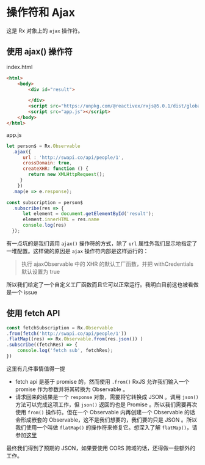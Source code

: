 # 操作符和 Ajax

这是 Rx 对象上的 `ajax` 操作符。

## 使用 ajax() 操作符

index.html

```html
<html>
    <body>
        <div id="result">

        </div>
        <script src="https://unpkg.com/@reactivex/rxjs@5.0.1/dist/global/Rx.js"></script>
        <script src="app.js"></script>
    </body>
</html>
```

app.js

```javascript
let person$ = Rx.Observable
  .ajax({
      url : 'http://swapi.co/api/people/1',
      crossDomain: true,
      createXHR: function () {
        return new XMLHttpRequest();
     }
    })
  .map(e => e.response);

const subscription = person$
  .subscribe(res => {
      let element = document.getElementById('result');
      element.innerHTML = res.name
      console.log(res)
  });
```

有一点坑的是我们调用 `ajax()` 操作符的方式，除了 `url` 属性外我们显示地指定了一堆配置。这样做的原因是 `ajax` 操作符内部是这样运行的：

> 执行 ajaxObservable 中的 XHR 的默认工厂函数，并把 withCredentials 默认设置为 true

所以我们给定了一个自定义工厂函数而且它可以正常运行。我明白目前这也被看做是一个 issue

## 使用 fetch API

```javascript
const fetchSubscription = Rx.Observable
.from(fetch('http://swapi.co/api/people/1'))
.flatMap((res) => Rx.Observable.from(res.json()) )
.subscribe((fetchRes) => {
    console.log('fetch sub', fetchRes);
})
```

这里有几件事情值得一提

* fetch api 是基于 promise 的，然而使用 `.from()` RxJS 允许我们输入一个 promise 作为参数并将其转换为 Observable 。
* 请求回来的结果是一个 `response` 对象，需要将它转换成 JSON 。调用 `json()` 方法可以完成这项工作，但 `json()` 返回的也是 Promise 。所以我们需要再次使用 `from()` 操作符。但在一个 Observable 内再创建一个 Observable 的话会形成嵌套的 Observable，这不是我们想要的，我们要的只是 JSON 。所以我们使用一个叫做 `flatMap()` 的操作符来修复它。想深入了解 `flatMap()`，请参加[这里](operators-observable-in-an-observable.md)

最终我们得到了预期的 JSON，如果要使用 CORS 跨域的话，还得做一些额外的工作。
